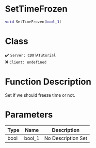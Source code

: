 # SetTimeFrozen
```lua
void SetTimeFrozen(bool_1)
```
# Class
✔️ `Server: CDOTATutorial`  
❌ `Client: undefined`  

# Function Description
Set if we should freeze time or not.
# Parameters
Type|Name|Description
--|--|--
bool|bool_1|No Description Set
